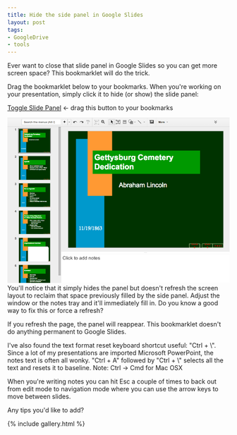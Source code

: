 ```yaml
---
title: Hide the side panel in Google Slides
layout: post
tags:
- GoogleDrive
- tools
---
```


Ever want to close that slide panel in Google Slides so you can get more screen space?  This
bookmarklet will do the trick.

Drag the bookmarklet below to your bookmarks. When you're working on your
presentation, simply click it to hide (or show) the slide panel:

<a class="button"
   href="javascript:(function (){var e=document.getElementById('filmstrip');e.style.display=(e.style.display=='')?'none':'';})();void(0)"
   onclick="void(0)">Toggle Slide Panel</a> ←  drag this button to your bookmarks

<div class="gallery">
  <a href="/images/slides-before.png" data-gallery="slides"
     title="Normal Google Slide view with side panel for scrolling through slides.">
     <img src="/images/slides-before.png"></a>
  <a href="/images/slides-after.png" data-gallery="slides"
     title="Hiding the side panel gives more room."></a>
</div>
You'll notice that it simply hides the panel but doesn't refresh the screen
layout to reclaim that space previously filled by the side panel.  Adjust the
window or the notes tray and it'll immediately fill in.  Do you know a good
way to fix this or force a refresh?

If you refresh the page, the panel will reappear.  This bookmarklet doesn't do
anything permanent to Google Slides.

I've also found the text format reset keyboard shortcut useful: "Ctrl + \\".
Since a lot of my presentations are imported Microsoft PowerPoint, the notes
text is often all wonky. "Ctrl + A" followed by "Ctrl + \\" selects all the
text and resets it to baseline.  Note: Ctrl &rarr; Cmd for Mac OSX

When you're writing notes you can hit Esc a couple of times to back out from
edit mode to navigation mode where you can use the arrow keys to move between
slides.

Any tips you'd like to add?

{% include gallery.html %}
